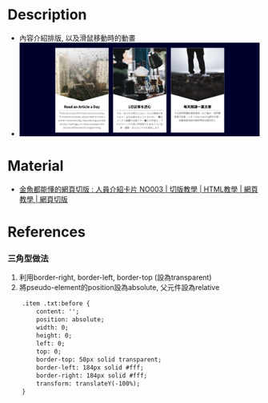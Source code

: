 
# Description
* 內容介紹排版, 以及滑鼠移動時的動畫
* ![Preview](https://raw.githubusercontent.com/JenHsuan/web-layout-practice/master/introduction/preview/preview.png)

# Material
* [金魚都能懂的網頁切版 : 人員介紹卡片 NO003 | 切版教學 | HTML教學 | 網頁教學 | 網頁切版](https://www.youtube.com/watch?v=2Qs0EuqJIYA)

# References
### 三角型做法
1. 利用border-right, border-left, border-top (設為transparent)
2. 將pseudo-element的position設為absolute, 父元件設為relative

```
    .item .txt:before {
        content: '';
        position: absolute;
        width: 0;
        height: 0;
        left: 0;
        top: 0;
        border-top: 50px solid transparent;
        border-left: 184px solid #fff;
        border-right: 184px solid #fff;
        transform: translateY(-100%);
    }
```
